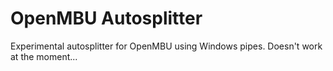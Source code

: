 # OpenMBU Autosplitter

Experimental autosplitter for OpenMBU using Windows pipes. Doesn't work at the moment...
